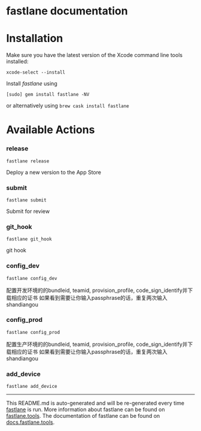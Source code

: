 fastlane documentation
================
# Installation

Make sure you have the latest version of the Xcode command line tools installed:

```
xcode-select --install
```

Install _fastlane_ using
```
[sudo] gem install fastlane -NV
```
or alternatively using `brew cask install fastlane`

# Available Actions
### release
```
fastlane release
```
Deploy a new version to the App Store
### submit
```
fastlane submit
```
Submit for review
### git_hook
```
fastlane git_hook
```
git hook
### config_dev
```
fastlane config_dev
```
配置开发环境的的bundleid, teamid, provision_profile, code_sign_identify并下载相应的证书
如果看到需要让你输入passphrase的话，重复两次输入shandiangou

### config_prod
```
fastlane config_prod
```
配置生产环境的的bundleid, teamid, provision_profile, code_sign_identify并下载相应的证书
如果看到需要让你输入passphrase的话，重复两次输入shandiangou

### add_device
```
fastlane add_device
```


----

This README.md is auto-generated and will be re-generated every time [fastlane](https://fastlane.tools) is run.
More information about fastlane can be found on [fastlane.tools](https://fastlane.tools).
The documentation of fastlane can be found on [docs.fastlane.tools](https://docs.fastlane.tools).
